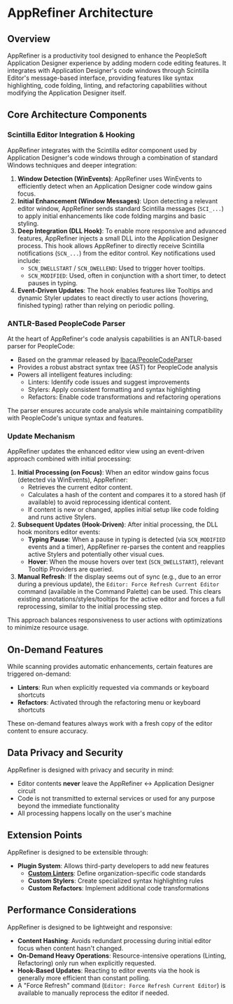 # AppRefiner Architecture

## Overview

AppRefiner is a productivity tool designed to enhance the PeopleSoft Application Designer experience by adding modern code editing features. It integrates with Application Designer's code windows through Scintilla Editor's message-based interface, providing features like syntax highlighting, code folding, linting, and refactoring capabilities without modifying the Application Designer itself.

## Core Architecture Components

### Scintilla Editor Integration & Hooking

AppRefiner integrates with the Scintilla editor component used by Application Designer's code windows through a combination of standard Windows techniques and deeper integration:

1.  **Window Detection (WinEvents)**: AppRefiner uses WinEvents to efficiently detect when an Application Designer code window gains focus.
2.  **Initial Enhancement (Window Messages)**: Upon detecting a relevant editor window, AppRefiner sends standard Scintilla messages (`SCI_...`) to apply initial enhancements like code folding margins and basic styling.
3.  **Deep Integration (DLL Hook)**: To enable more responsive and advanced features, AppRefiner injects a small DLL into the Application Designer process. This hook allows AppRefiner to directly receive Scintilla notifications (`SCN_...`) from the editor control. Key notifications used include:
    *   `SCN_DWELLSTART` / `SCN_DWELLEND`: Used to trigger hover tooltips.
    *   `SCN_MODIFIED`: Used, often in conjunction with a short timer, to detect pauses in typing.
4.  **Event-Driven Updates**: The hook enables features like Tooltips and dynamic Styler updates to react directly to user actions (hovering, finished typing) rather than relying on periodic polling.

### ANTLR-Based PeopleCode Parser

At the heart of AppRefiner's code analysis capabilities is an ANTLR-based parser for PeopleCode:

- Based on the grammar released by [lbaca/PeopleCodeParser](https://github.com/lbaca/PeopleCodeParser)
- Provides a robust abstract syntax tree (AST) for PeopleCode analysis
- Powers all intelligent features including:
  - Linters: Identify code issues and suggest improvements
  - Stylers: Apply consistent formatting and syntax highlighting
  - Refactors: Enable code transformations and refactoring operations

The parser ensures accurate code analysis while maintaining compatibility with PeopleCode's unique syntax and features.

### Update Mechanism

AppRefiner updates the enhanced editor view using an event-driven approach combined with initial processing:

1.  **Initial Processing (on Focus)**: When an editor window gains focus (detected via WinEvents), AppRefiner:
    *   Retrieves the current editor content.
    *   Calculates a hash of the content and compares it to a stored hash (if available) to avoid reprocessing identical content.
    *   If content is new or changed, applies initial setup like code folding and runs active Stylers.
2.  **Subsequent Updates (Hook-Driven)**: After initial processing, the DLL hook monitors editor events:
    *   **Typing Pause**: When a pause in typing is detected (via `SCN_MODIFIED` events and a timer), AppRefiner re-parses the content and reapplies active Stylers and potentially other visual cues.
    *   **Hover**: When the mouse hovers over text (`SCN_DWELLSTART`), relevant Tooltip Providers are queried.
3.  **Manual Refresh**: If the display seems out of sync (e.g., due to an error during a previous update), the `Editor: Force Refresh Current Editor` command (available in the Command Palette) can be used. This clears existing annotations/styles/tooltips for the active editor and forces a full reprocessing, similar to the initial processing step.

This approach balances responsiveness to user actions with optimizations to minimize resource usage.

## On-Demand Features

While scanning provides automatic enhancements, certain features are triggered on-demand:

- **Linters**: Run when explicitly requested via commands or keyboard shortcuts
- **Refactors**: Activated through the refactoring menu or keyboard shortcuts

These on-demand features always work with a fresh copy of the editor content to ensure accuracy.

## Data Privacy and Security

AppRefiner is designed with privacy and security in mind:

- Editor contents **never** leave the AppRefiner ↔ Application Designer circuit
- Code is not transmitted to external services or used for any purpose beyond the immediate functionality
- All processing happens locally on the user's machine

## Extension Points

AppRefiner is designed to be extensible through:

- **Plugin System**: Allows third-party developers to add new features
  - **[Custom Linters](../api-reference/core-api/custom-linters.md)**: Define organization-specific code standards
  - **Custom Stylers**: Create specialized syntax highlighting rules
  - **Custom Refactors**: Implement additional code transformations

## Performance Considerations

AppRefiner is designed to be lightweight and responsive:
- **Content Hashing**: Avoids redundant processing during initial editor focus when content hasn't changed.
- **On-Demand Heavy Operations**: Resource-intensive operations (Linting, Refactoring) only run when explicitly requested.
- **Hook-Based Updates**: Reacting to editor events via the hook is generally more efficient than constant polling.
- A "Force Refresh" command (`Editor: Force Refresh Current Editor`) is available to manually reprocess the editor if needed.
